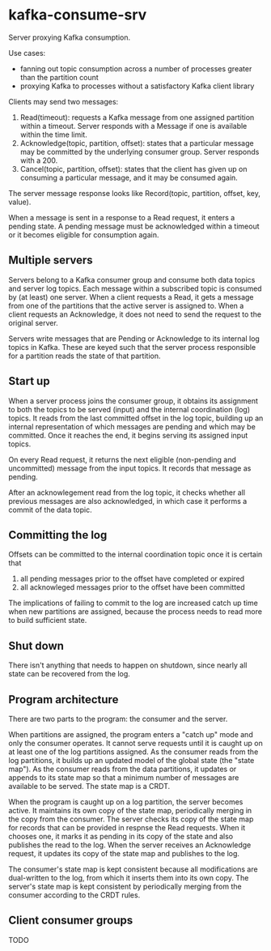 kafka-consume-srv
=================

Server proxying Kafka consumption.

Use cases:
- fanning out topic consumption across a number of processes greater than the
  partition count
- proxying Kafka to processes without a satisfactory Kafka client library

Clients may send two messages:

1. Read(timeout): requests a Kafka message from one assigned partition within a
   timeout. Server responds with a Message if one is available within the time
   limit.
2. Acknowledge(topic, partition, offset): states that a particular message may
   be committed by the underlying consumer group. Server responds with a 200.
3. Cancel(topic, partition, offset): states that the client has given up on
   consuming a particular message, and it may be consumed again.

The server message response looks like Record(topic, partition, offset, key, value).

When a message is sent in a response to a Read request, it enters a pending
state. A pending message must be acknowledged within a timeout or it becomes
eligible for consumption again.

Multiple servers
----------------

Servers belong to a Kafka consumer group and consume both data topics and server
log topics. Each message within a subscribed topic is consumed by (at least) one
server. When a client requests a Read, it gets a message from one of the
partitions that the active server is assigned to. When a client requests an
Acknowledge, it does not need to send the request to the original server.

Servers write messages that are Pending or Acknowledge to its internal log
topics in Kafka. These are keyed such that the server process responsible for a
partition reads the state of that partition.

Start up
--------

When a server process joins the consumer group, it obtains its assignment to
both the topics to be served (input) and the internal coordination (log) topics.
It reads from the last committed offset in the log topic, building up an
internal representation of which messages are pending and which may be
committed. Once it reaches the end, it begins serving its assigned input topics.

On every Read request, it returns the next eligible (non-pending and
uncommitted) message from the input topics. It records that message as pending.

After an acknowlegement read from the log topic, it checks whether all previous
messages are also acknowledged, in which case it performs a commit of the data
topic.

Committing the log
------------------

Offsets can be committed to the internal coordination topic once it is certain
that
1. all pending messages prior to the offset have completed or expired
2. all acknowleged messages prior to the offset have been committed

The implications of failing to commit to the log are increased catch up time
when new partitions are assigned, because the process needs to read more to
build sufficient state.

Shut down
---------

There isn't anything that needs to happen on shutdown, since nearly all state
can be recovered from the log.

Program architecture
--------------------

There are two parts to the program: the consumer and the server.

When partitions are assigned, the program enters a "catch up" mode and only the
consumer operates. It cannot serve requests until it is caught up on at least
one of the log partitions assigned. As the consumer reads from the log
partitions, it builds up an updated model of the global state (the "state map").
As the consumer reads from the data partitions, it updates or appends to its
state map so that a minimum number of messages are available to be served. The
state map is a CRDT.

When the program is caught up on a log partition, the server becomes active. It
maintains its own copy of the state map, periodically merging in the copy from
the consumer. The server checks its copy of the state map for records that can
be provided in respnse the Read requests. When it chooses one, it marks it as
pending in its copy of the state and also publishes the read to the log. When
the server receives an Acknowledge request, it updates its copy of the state map
and publishes to the log.

The consumer's state map is kept consistent because all modifications are
dual-written to the log, from which it inserts them into its own copy. The
server's state map is kept consistent by periodically merging from the consumer
according to the CRDT rules.

Client consumer groups
----------------------

TODO

